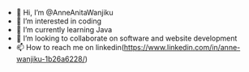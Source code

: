 - 👋 Hi, I’m @AnneAnitaWanjiku
- 👀 I’m interested in coding
- 🌱 I’m currently learning Java
- 💞️ I’m looking to collaborate on software and website development
- 📫 How to reach me on linkedin(https://www.linkedin.com/in/anne-wanjiku-1b26a6228/)

<!---
AnneAnitaWanjiku/AnneAnitaWanjiku is a ✨ special ✨ repository because its `README.md` (this file) appears on your GitHub profile.
You can click the Preview link to take a look at your changes.
--->
